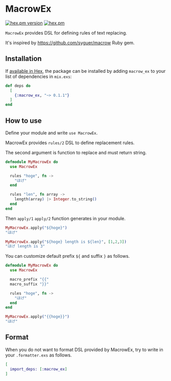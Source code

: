 # MacrowEx

[![hex.pm version](https://img.shields.io/hexpm/v/macrow_ex.svg)](https://hex.pm/packages/macrow_ex)
[![hex.pm](https://img.shields.io/hexpm/l/macrow_ex.svg)](https://github.com/koyo-miyamura/macrow_ex/blob/master/LICENSE)

`MacrowEx` provides DSL for defining rules of text replacing.

It's inspired by https://github.com/syguer/macrow Ruby gem.

## Installation

If [available in Hex](https://hex.pm/docs/publish), the package can be installed
by adding `macrow_ex` to your list of dependencies in `mix.exs`:

```elixir
def deps do
  [
    {:macrow_ex, "~> 0.1.1"}
  ]
end
```

## How to use

Define your module and write `use MacrowEx`.

MacrowEx provides `rules/2` DSL to define replacement rules.

The second argument is function to replace and must return string.

```elixir
defmodule MyMacrowEx do
  use MacrowEx

  rules "hoge", fn ->
    "ほげ"
  end

  rules "len", fn array ->
    length(array) |> Integer.to_string()
  end
end
```

Then `apply/1` `apply/2` function generates in your module.

```elixir
MyMacrowEx.apply("${hoge}")
"ほげ"

MyMacrowEx.apply("${hoge} length is ${len}", [1,2,3])
"ほげ length is 3"
```

You can customize default prefix `${` and suffix `}` as follows.

```elixir
defmodule MyMacrowEx do
  use MacrowEx

  macro_prefix "{{"
  macro_suffix "}}"

  rules "hoge", fn ->
    "ほげ"
  end
end

MyMacrowEx.apply("{{hoge}}")
"ほげ"
```

## Format

When you do not want to format DSL provided by MacrowEx, try to write in your `.formatter.exs` as follows.

```elixir
[
  import_deps: [:macrow_ex]
]
```
